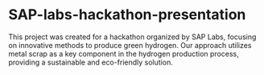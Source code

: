 # SAP-labs-hackathon-presentation
This project was created for a hackathon organized by SAP Labs, focusing on innovative methods to produce green hydrogen. Our approach utilizes metal scrap as a key component in the hydrogen production process, providing a sustainable and eco-friendly solution.
